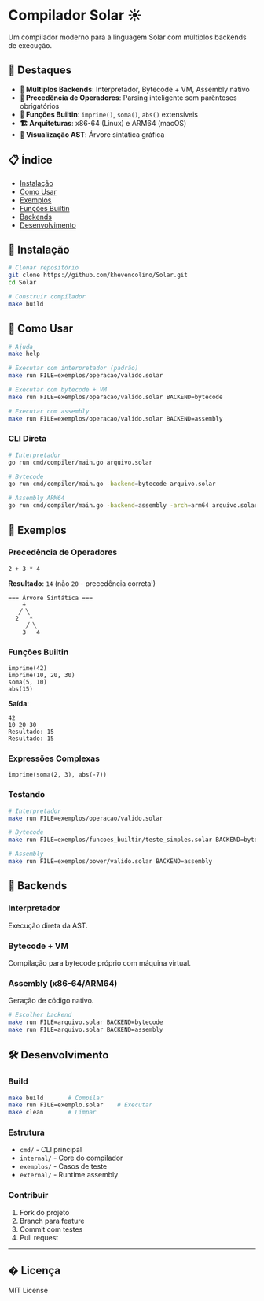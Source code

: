# Compilador Solar ☀️

Um compilador moderno para a linguagem Solar com múltiplos backends de execução.

## 🌟 Destaques

- **🎯 Múltiplos Backends**: Interpretador, Bytecode + VM, Assembly nativo
- **🧮 Precedência de Operadores**: Parsing inteligente sem parênteses obrigatórios
- **🔧 Funções Builtin**: `imprime()`, `soma()`, `abs()` extensíveis
- **🏗️ Arquiteturas**: x86-64 (Linux) e ARM64 (macOS)
- **🌳 Visualização AST**: Árvore sintática gráfica

## 📋 Índice

- [Instalação](#-instalação)
- [Como Usar](#-como-usar)
- [Exemplos](#-exemplos)
- [Funções Builtin](#-funções-builtin)
- [Backends](#-backends)
- [Desenvolvimento](#-desenvolvimento)

## 🚀 Instalação

```bash
# Clonar repositório
git clone https://github.com/khevencolino/Solar.git
cd Solar

# Construir compilador
make build
```

## 📖 Como Usar

```bash
# Ajuda
make help

# Executar com interpretador (padrão)
make run FILE=exemplos/operacao/valido.solar

# Executar com bytecode + VM
make run FILE=exemplos/operacao/valido.solar BACKEND=bytecode

# Executar com assembly
make run FILE=exemplos/operacao/valido.solar BACKEND=assembly
```

### CLI Direta

```bash
# Interpretador
go run cmd/compiler/main.go arquivo.solar

# Bytecode
go run cmd/compiler/main.go -backend=bytecode arquivo.solar

# Assembly ARM64
go run cmd/compiler/main.go -backend=assembly -arch=arm64 arquivo.solar
```

## 🧪 Exemplos

### Precedência de Operadores

```solar
2 + 3 * 4
```

**Resultado**: `14` (não `20` - precedência correta!)

```
=== Árvore Sintática ===
    +
   ╱ ╲
  2   *
     ╱ ╲
    3   4
```

### Funções Builtin

```solar
imprime(42)
imprime(10, 20, 30)
soma(5, 10)
abs(15)
```

**Saída**:

```
42
10 20 30
Resultado: 15
Resultado: 15
```

### Expressões Complexas

```solar
imprime(soma(2, 3), abs(-7))
```

### Testando

```bash
# Interpretador
make run FILE=exemplos/operacao/valido.solar

# Bytecode
make run FILE=exemplos/funcoes_builtin/teste_simples.solar BACKEND=bytecode

# Assembly
make run FILE=exemplos/power/valido.solar BACKEND=assembly
```

## 🔧 Backends

### Interpretador

Execução direta da AST.

### Bytecode + VM

Compilação para bytecode próprio com máquina virtual.

### Assembly (x86-64/ARM64)

Geração de código nativo.

```bash
# Escolher backend
make run FILE=arquivo.solar BACKEND=bytecode
make run FILE=arquivo.solar BACKEND=assembly
```

## 🛠️ Desenvolvimento

### Build

```bash
make build       # Compilar
make run FILE=exemplo.solar    # Executar
make clean       # Limpar
```

### Estrutura

- `cmd/` - CLI principal
- `internal/` - Core do compilador
- `exemplos/` - Casos de teste
- `external/` - Runtime assembly

### Contribuir

1. Fork do projeto
2. Branch para feature
3. Commit com testes
4. Pull request

---

## � Licença

MIT License

